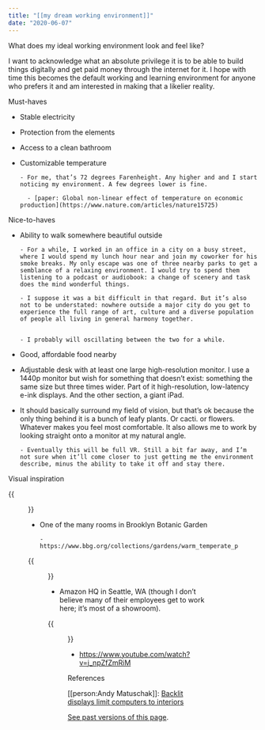 ```yaml
---
title: "[[my dream working environment]]"
date: "2020-06-07"
---
```




What does my ideal working environment look and feel like?

I want to acknowledge what an absolute privilege it is to be able to build things digitally and get paid money through the internet for it. I hope with time this becomes the default working and learning environment for anyone who prefers it and am interested in making that a likelier reality.

Must-haves

 - Stable electricity

 - Protection from the elements

 - Access to a clean bathroom

 - Customizable temperature

       - For me, that’s 72 degrees Farenheight. Any higher and and I start noticing my environment. A few degrees lower is fine.

         - [paper: Global non-linear effect of temperature on economic production](https://www.nature.com/articles/nature15725)

Nice-to-haves

 - Ability to walk somewhere beautiful outside

       - For a while, I worked in an office in a city on a busy street, where I would spend my lunch hour near and join my coworker for his smoke breaks. My only escape was one of three nearby parks to get a semblance of a relaxing environment. I would try to spend them listening to a podcast or audiobook: a change of scenery and task does the mind wonderful things. 

       - I suppose it was a bit difficult in that regard. But it’s also not to be understated: nowhere outside a major city do you get to experience the full range of art, culture and a diverse population of people all living in general harmony together. 


       - I probably will oscillating between the two for a while.

 - Good, affordable food nearby

 - Adjustable desk with at least one large high-resolution monitor. I use a 1440p monitor but wish for something that doesn’t exist: something the same size but three times wider. Part of it high-resolution, low-latency e-ink displays. And the other section, a giant iPad. 

 - It should basically surround my field of vision, but that’s ok because the only thing behind it is a bunch of leafy plants. Or cacti. or flowers. Whatever makes you feel most comfortable. It also allows me to work by looking straight onto a monitor at my natural angle. 

       - Eventually this will be full VR. Still a bit far away, and I’m not sure when it’ll come closer to just getting me the environment describe, minus the ability to take it off and stay there.


Visual inspiration

{{<figure src="/GOHmXUqaI_.png" caption="One of the many rooms in Brooklyn Botanic Garden">}}

 - One of the many rooms in Brooklyn Botanic Garden

       - https://www.bbg.org/collections/gardens/warm_temperate_pavilion

{{<figure src="/Svwfj5-4x9.jpg" caption="Amazon HQ in Seattle, WA (though I don’t believe many of their employees get to work here; it’s most of a showroom).">}}

 - Amazon HQ in Seattle, WA (though I don’t believe many of their employees get to work here; it’s most of a showroom).

{{<figure src="/Bo63z0-7NU.png" caption="https://www.youtube.com/watch?v=j_npZfZmRiM">}}

 - https://www.youtube.com/watch?v=j_npZfZmRiM

References

[[person:Andy Matuschak]]: [Backlit displays limit computers to interiors](https://notes.andymatuschak.org/z7b7UyNrbU2chF5wehyKRvh3ABrFeHXiD5d4t)

[See past versions of this page](https://github.com/jborichevskiy/up-and-to-the-right/blob/master/content/my-dream-working-environment.md).
